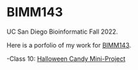 # BIMM143
UC San Diego Bioinformatic Fall 2022.

Here is a porfolio of my work for [BIMM143](https://bioboot.github.io/bimm143_F22/).

-Class 10: [Halloween Candy Mini-Project]()
